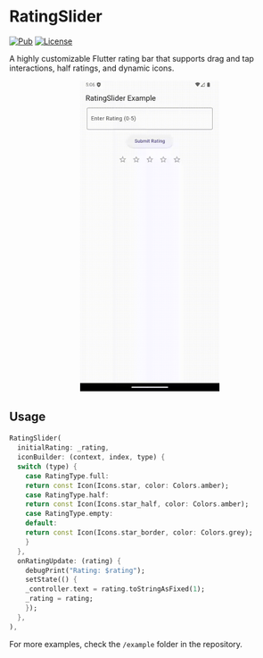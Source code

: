 # RatingSlider

[![Pub](https://img.shields.io/pub/v/flutter_rating_bar.svg)](https://pub.dartlang.org/packages/rating_slider) 
[![License](https://img.shields.io/badge/licence-MIT-orange.svg)](https://github.com/febryardiansyah/rating_slider/blob/master/LICENSE)

A highly customizable Flutter rating bar that supports drag and tap interactions, half ratings, and dynamic icons.

<div align="center">
    <img src="https://raw.githubusercontent.com/febryardiansyah/rating_slider/refs/heads/master/assets/demo.gif" alt="Rating Slider Demo" width="250" />
</div>

## Usage

```dart
RatingSlider(
  initialRating: _rating,
  iconBuilder: (context, index, type) {
  switch (type) {
    case RatingType.full:
    return const Icon(Icons.star, color: Colors.amber);
    case RatingType.half:
    return const Icon(Icons.star_half, color: Colors.amber);
    case RatingType.empty:
    default:
    return const Icon(Icons.star_border, color: Colors.grey);
    }
  },
  onRatingUpdate: (rating) {
    debugPrint("Rating: $rating");
    setState(() {
    _controller.text = rating.toStringAsFixed(1);
    _rating = rating;
    });
  },
),
```

For more examples, check the `/example` folder in the repository.
